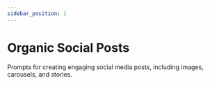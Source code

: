 ```yaml
---
sidebar_position: 1
---
```


# Organic Social Posts

Prompts for creating engaging social media posts, including images, carousels, and stories.
